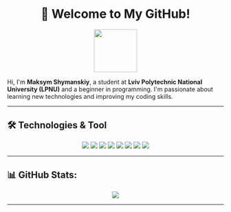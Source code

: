 <h1 align="center">🚀 Welcome to My GitHub!</h1>

<div align="center"> <img src="https://user-images.githubusercontent.com/5713670/87202985-820dcb80-c2b6-11ea-9f56-7ec461c497c3.gif" width="100"/> </div>
<div align="left">
  <p>
   Hi, I'm <strong>Maksym Shymanskiy</strong>, a student at <strong>Lviv Polytechnic National University (LPNU)</strong> and a beginner in programming. I'm passionate about learning new technologies and improving my coding skills.
  </p>

 
</div>

---

## 🛠️ Technologies & Tool
<p align="center">
  <img src="https://img.shields.io/badge/C%2B%2B-00599C?style=for-the-badge&logo=c%2B%2B&logoColor=white"/>
  <img src="https://img.shields.io/badge/Java-ED8B00?style=for-the-badge&logo=java&logoColor=white"/>
  <img src="https://img.shields.io/badge/Python-3776AB?style=for-the-badge&logo=python&logoColor=white"/>
  <!--- <img src="https://img.shields.io/badge/SQL-4479A1?style=for-the-badge&logo=postgresql&logoColor=white"/> -->
  <img src="https://img.shields.io/badge/HTML5-E34F26?style=for-the-badge&logo=html5&logoColor=white"/>
  <img src="https://img.shields.io/badge/CSS3-1572B6?style=for-the-badge&logo=css3&logoColor=white"/>
  <img src="https://img.shields.io/badge/Git-F05032?style=for-the-badge&logo=git&logoColor=white"/>
  <img src="https://img.shields.io/badge/GitHub-181717?style=for-the-badge&logo=github&logoColor=white"/>
  <img src="https://img.shields.io/badge/Visual%20Studio%20Code-007ACC?style=for-the-badge&logo=visualstudiocode&logoColor=white"/>
  

</p>

---

## 📊 GitHub Stats:
<p align="center">
  <img src="https://github-readme-stats.vercel.app/api/top-langs/?username=maxshymanskiy&layout=compact&theme=tokyonight"/>
</p>

  ---
